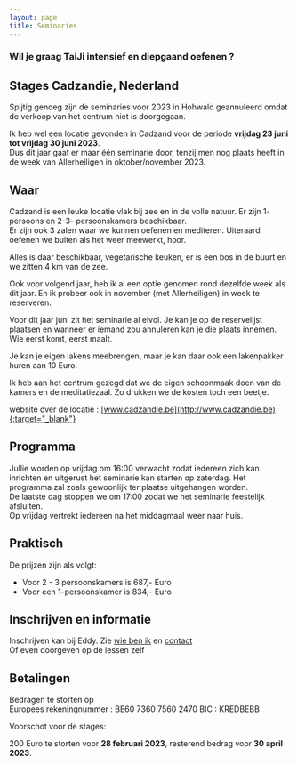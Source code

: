 ```yaml
--- 
layout: page
title: Seminaries 
---
```

### Wil je graag TaiJi intensief en diepgaand oefenen ?  

## Stages Cadzandie, Nederland  

Spijtig genoeg zijn de seminaries voor 2023 in Hohwald geannuleerd omdat de verkoop van het centrum niet is doorgegaan.

Ik heb wel een locatie gevonden in Cadzand voor de periode **vrijdag 23 juni tot vrijdag 30 juni 2023**.  
Dus dit jaar gaat er maar één seminarie door, tenzij men nog plaats heeft in de week van Allerheiligen in oktober/november 2023.  
  
## Waar  

Cadzand is een leuke locatie vlak bij zee en in de volle natuur. Er zijn 1- persoons en 2-3- persoonskamers beschikbaar.  
Er zijn ook 3 zalen waar we kunnen oefenen en mediteren. Uiteraard oefenen we buiten als het weer meewerkt, hoor.  
  
Alles is daar beschikbaar, vegetarische keuken, er is een bos in de buurt en we zitten 4 km van de zee.  
  
Ook voor volgend jaar, heb ik al een optie genomen rond dezelfde week als dit jaar. En ik probeer ook in november (met Allerheiligen) in week te reserveren.  
  
Voor dit jaar juni zit het seminarie al eivol. Je kan je op de reservelijst plaatsen en wanneer er iemand zou annuleren kan je die plaats innemen. Wie eerst komt, eerst maalt.  
  
Je kan je eigen lakens meebrengen, maar je kan daar ook een lakenpakker huren aan 10 Euro.  
  
Ik heb aan het centrum gezegd dat we de eigen schoonmaak doen van de kamers en de meditatiezaal. Zo drukken we de kosten toch een beetje.  
  
website over de locatie : [www.cadzandie.be](http://www.cadzandie.be){:target="_blank"}  
  
## Programma  
  
Jullie worden op vrijdag om 16:00 verwacht zodat iedereen zich kan inrichten en uitgerust het seminarie kan starten op zaterdag. Het programma zal zoals gewoonlijk ter plaatse uitgehangen worden.   
De laatste dag stoppen we om 17:00 zodat we het seminarie feestelijk afsluiten.  
Op vrijdag vertrekt iedereen na het middagmaal weer naar huis.  

## Praktisch

De prijzen zijn als volgt:

- Voor 2 - 3 persoonskamers is 687,- Euro
- Voor een 1-persoonskamer is 834,- Euro 

## Inschrijven en informatie

Inschrijven kan bij Eddy. Zie [wie ben ik](../wie-ben-ik.html) en [contact](../contact.html)<br />
Of even doorgeven op de lessen zelf

## Betalingen

Bedragen te storten op   
Europees rekeningnummer : BE60 7360 7560 2470
BIC : KREDBEBB  

Voorschot voor de stages: 

200 Euro te storten voor **28 februari 2023**, 
resterend bedrag voor **30 april 2023**.   


